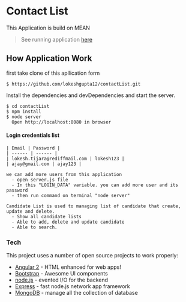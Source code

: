 
# Contact List
  This Application is build on MEAN

> See running application [here]()

## How Application Work
  first take clone of this apllication form
  ```
  $ https://github.com/lokeshgupta12/contactList.git
  ```
  Install the dependencies and devDependencies and start the server.

  ```
  $ cd contactList
  $ npm install
  $ node server
	Open http://localhost:8080 in browser
```
#### Login credentials list

	| Email | Password |
	| ------ | ------ |
	| lokesh.tijara@rediffmail.com | lokesh123 |
	| ajay@gmail.com | ajay123 |

	we can add more users from this application
      - open server.js file
      - In this "LOGIN_DATA" variable. you can add more user and its password
      - then run command on terminal "node server"

    Candidate List is used to managing list of candidate that create, update and delete.
	  - Show all candidate lists
	  - Able to add, delete and update candidate
	  - Able to search.
### Tech

This project uses a number of open source projects to work properly:

* [Angular 2] - HTML enhanced for web apps!
* [Bootstrap] - Awesome UI components
* [node.js] - evented I/O for the backend
* [Express] - fast node.js network app framework
* [MongoDB] - manage all the collection of database

[//]: #
   [Bootstrap]: <https://getbootstrap.com/>
   [Angular 2]: <https://angular.io>
   [node.js]: <http://nodejs.org>
   [Express]: <http://expressjs.com>
   [MongoDB]: <https://www.mongodb.com/>


